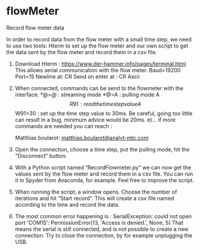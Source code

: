 # flowMeter
Record flow meter data

In order to record data from the flow meter with a small time step, we need to use two tools: Hterm to set up the flow meter and our own script to get the data sent by the flow meter and record them in a csv file.

1)	Download Hterm : https://www.der-hammer.info/pages/terminal.html
	This allows serial communication with the flow meter.
	Baud=19200
	Port=15
	Newline at: CR
	Send on enter at : CR
	Ascii

2)	When connected, commands can be send to the flowmeter with the interface:
	*@=@ : streaming mode
	*@=A : pulling mode
	A$$R91 : read the time step value
	A$$W91=30 : set up the time step value to 30ms. Be careful, going too little can result in a bug, minimum advice would be 20ms.
		      e)... if more commands are needed you can reach :

	Matthias boularot: matthias.boularot@analyt-mtc.com

3)	Open the connection, choose a time step, put the pulling mode, hit the “Disconnect” button.

4)	With a Python script named “RecordFlowmeter.py” we can now get the values sent by the flow meter and record them in a csv file. You can run it in Spyder from 		Anaconda, for example. Feel free to improve the script.

5) 	When running the script, a window opens. Choose the number of iterations and hit “Start record”. This will create a csv file named according to the time and record
 	the data.

6)	The most common error happening is :
	SerialException: could not open port 'COM15': PermissionError(13, 'Access is denied.', None, 5)
	That means the serial is still connected, and is not possible to create a new connection.
	Try to close the connection, by for example unplugging the USB.




	

